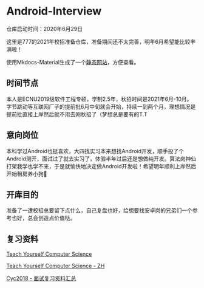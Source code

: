 # Android-Interview

仓库启动时间：2020年6月29日

这里是777的2021年校招准备仓库，准备期间还不太完善，明年6月希望能比较丰满啦！

使用Mkdocs-Material生成了一个[静态网站](https://hishark777.com/android-interview)，方便查看。

## 时间节点

本人是ECNU2019级软件工程专硕，学制2.5年，秋招时间是2021年6月-10月。
字节跳动等互联网厂子的提前批6月中旬就会开始，持续一到两个月，理想情况是提前批直接上岸然后就不用去刚秋招了（梦想总是要有的T.T

## 意向岗位

本科学过Android也挺喜欢，大四找实习本来想找Android开发，顺手投了个Android测开，面试过了就去实习了，体验半年过后还是想做纯开发。算法岗神仙打架我学也学不来，于是就愉快地决定做Android开发啦！希望明年顺利上岸然后开始租房养小狗🐶

## 开库目的

准备了一遭校招总要留下点什么，自己复盘也好，给想要找安卓岗的兄弟们一个参考也好，总会创造点价值哒。

## 复习资料

[Teach Yourself Computer Science](https://teachyourselfcs.com/)

[Teach Yourself Computer Science - ZH](https://github.com/keithnull/TeachYourselfCS-CN/blob/master/TeachYourselfCS-CN.md)

[Cyc2018 - 面试复习资料汇总](https://www.nowcoder.com/discuss/148929?type=post&order=time&pos=&page=2&channel=1009&source_id=search_post)

